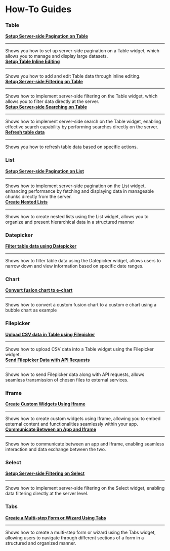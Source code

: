 # How-To Guides

### Table

<div class="containerGridSampleApp">
  <div class="containerColumnSampleApp columnGrid column-one">
        <div class="containerCol">
            <a href="/build-apps/how-to-guides/Server-side-pagination-in-table"><strong>Setup Server-side Pagination on Table</strong>
            </a>
        </div> <hr/>
        <div class="containerDescription">Shows you how to set up server-side pagination on a Table widget, which allows you to manage and display large datasets.</div>
    </div>
    <div class="containerColumnSampleApp columnGrid column-two">
        <div class="containerCol">
           <a href="/reference/widgets/table/inline-editing"><strong>Setup Table Inline Editing</strong></a>
        </div><hr/>
        <div class="containerDescription">Shows you how to add and edit Table data through inline editing. </div>
    </div>
</div>
<div class="containerGridSampleApp">
    <div class="containerColumnSampleApp columnGrid column-one">
        <div class="containerCol">
            <a href="/build-apps/how-to-guides/Server-side-filtering-table"><strong>Setup Server-side Filtering on Table</strong></a>
        </div> <hr/>
        <div class="containerDescription">Shows how to implement server-side filtering on the Table widget, which allows you to filter data directly at the server. </div>
    </div>
    <div class="containerColumnSampleApp columnGrid column-two">
        <div class="containerCol">
           <a href="/build-apps/how-to-guides/Setup-Server-side-Searching-on-Table"><strong>Setup Server-side Searching on Table</strong></a>
        </div><hr/>
        <div class="containerDescription">Shows how to implement server-side search on the Table widget, enabling effective search capability by performing searches directly on the server.
        </div>
    </div>
</div>

<div class="containerGridSampleApp">
    <div class="containerColumnSampleApp columnGrid column-one">
        <div class="containerCol">
                <a href="/build-apps/how-to-guides/Refresh-table-data"><strong>Refresh table data</strong></a>
        </div> <hr/>
        <div class="containerDescription">Shows you how to refresh table data based on specific actions. </div>
    </div>
     <div class="columnGrid column-two" style={{margin: "10px"}}>
    </div>
</div>

### List 

<div class="containerGridSampleApp">
    <div class="containerColumnSampleApp columnGrid column-one">
        <div class="containerCol">
           <a href="/build-apps/how-to-guides/Setup-Server-side-Pagination-on-List"> <strong>Setup Server-side Pagination on List</strong></a>
        </div> <hr/>
        <div class="containerDescription">Shows how to implement server-side pagination on the List widget, enhancing performance by fetching and displaying data in manageable chunks directly from the server. </div>
    </div>
    <div class="containerColumnSampleApp columnGrid column-two">
        <div class="containerCol">
           <a href="/build-apps/how-to-guides/Create-nested-lists"><strong>Create Nested Lists</strong></a>
        </div><hr/>
        <div class="containerDescription">Shows how to create nested lists using the List widget, allows you to organize and present hierarchical data in a structured manner </div>
    </div>
</div>

### Datepicker

<div class="containerGridSampleApp">
    <div class="containerColumnSampleApp columnGrid column-one">
        <div class="containerCol">
            <a href="/build-apps/how-to-guides/Filter-table-data-using-Datepicker"><strong>Filter table data using Datepicker</strong></a>
        </div> <hr/>
        <div class="containerDescription">Shows how to filter table data using the Datepicker widget, allows users to narrow down and view information based on specific date ranges. </div>
</div>
     <div class="columnGrid column-two" style={{margin: "10px"}}>
    </div>
</div>

### Chart

<div class="containerGridSampleApp">
    <div class="containerColumnSampleApp columnGrid column-one">
        <div class="containerCol">
            <a href="/build-apps/how-to-guides/Fusion-to-echart-guide.md"><strong>Convert fusion chart to e-chart</strong></a>
        </div> <hr/>
        <div class="containerDescription">Shows how to convert a custom fusion chart to a custom e chart using a bubble chart as example</div>
</div>
     <div class="columnGrid column-two" style={{margin: "10px"}}>
    </div>
</div>



### Filepicker 

<div class="containerGridSampleApp">
    <div class="containerColumnSampleApp columnGrid column-one">
        <div class="containerCol">
            <a href="/build-apps/how-to-guides/Upload-CSV-Data-to-Table"><strong>Upload CSV data in Table using Filepicker</strong></a>
        </div> <hr/>
        <div class="containerDescription">Shows how to upload CSV data into a Table widget using the Filepicker widget. </div>
    </div>
    <div class="containerColumnSampleApp columnGrid column-two">
        <div class="containerCol">
           <a href="/build-apps/how-to-guides/Send-Filepicker-data-with-API-requests"><strong>Send Filepicker Data with API Requests</strong></a>
        </div><hr/>
        <div class="containerDescription">Shows how to send Filepicker data along with API requests, allows seamless transmission of chosen files to external services. </div>
    </div>
</div>


### Iframe

<div class="containerGridSampleApp">
    <div class="containerColumnSampleApp columnGrid column-one">
        <div class="containerCol">
            <a href="/build-apps/how-to-guides/Create-custom-widgets-using-Iframe"><strong>Create Custom Widgets Using Iframe</strong></a>
        </div> <hr/>
        <div class="containerDescription">Shows how to create custom widgets using Iframe, allowing you to embed external content and functionalities seamlessly within your app.</div>
    </div>
    <div class="containerColumnSampleApp columnGrid column-two">
        <div class="containerCol">
           <a href="/build-apps/how-to-guides/Communicate-Between-an-App-and-Iframe"><strong>Communicate Between an App and Iframe</strong></a>
        </div><hr/>
        <div class="containerDescription">Shows how to communicate between an app and Iframe, enabling seamless interaction and data exchange between the two.</div>
    </div>
</div>


### Select

<div class="containerGridSampleApp">
    <div class="containerColumnSampleApp columnGrid column-one">
        <div class="containerCol">
            <a href="/build-apps/how-to-guides/Setup-Server-side-Filtering-on-Select"><strong>Setup Server-side Filtering on Select</strong></a>
        </div> <hr/>
        <div class="containerDescription">Shows how to implement server-side filtering on the Select widget, enabling data filtering directly at the server level. </div>
</div>
     <div class="columnGrid column-two" style={{margin: "10px"}}>
    </div>
</div>

### Tabs

<div class="containerGridSampleApp">
    <div class="containerColumnSampleApp columnGrid column-one">
        <div class="containerCol">
            <a href="/build-apps/how-to-guides/Multi-step-Form-or-Wizard-Using-Tabs"><strong>Create a Multi-step Form or Wizard Using Tabs</strong></a>
        </div> <hr/>
        <div class="containerDescription">Shows how to create a multi-step form or wizard using the Tabs widget, allowing users to navigate through different sections of a form in a structured and organized manner. </div>
</div>
     <div class="columnGrid column-two" style={{margin: "10px"}}>
    </div>
</div>
